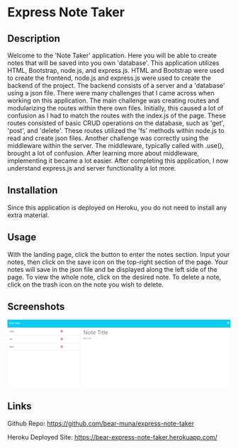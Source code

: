 # Express Note Taker

## Description
Welcome to the 'Note Taker' application. Here you will be able to create notes that will be saved into you own 'database'. This application utilizes HTML, Bootstrap, node.js, and express.js. HTML and Bootstrap were used to create the frontend, node.js and express.js were used to create the backend of the project. The backend consists of a server and a 'database' using a json file. There were many challenges that I came across when working on this application. The main challenge was creating routes and modularizing the routes within there own files. Initially, this caused a lot of confusion as I had to match the routes with the index.js of the page. These routes consisted of basic CRUD operations on the database, such as 'get', 'post', and 'delete'. These routes utilized the 'fs' methods within node.js to read and create json files. Another challenge was correctly using the middleware within the server. The middleware, typically called with .use(), brought a lot of confusion. After learning more about middleware, implementing it became a lot easier.
After completing this application, I now understand express.js and server functionality a lot more.

## Installation
Since this application is deployed on Heroku, you do not need to install any extra material.

## Usage
With the landing page, click the button to enter the notes section. Input your notes, then click on the save icon on the top-right section of the page. Your notes will save in the json file and be displayed along the left side of the page. To view the whole note, click on the desired note. To delete a note, click on the trash icon on the note you wish to delete.

## Screenshots
![Screenshot of app](./screenshots/screenshot.PNG)

## Links
Github Repo: https://github.com/bear-muna/express-note-taker

Heroku Deployed Site: https://bear-express-note-taker.herokuapp.com/